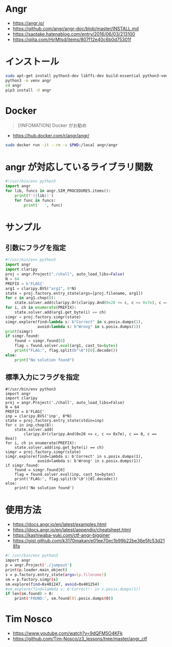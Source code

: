 # Angr

- https://angr.io/
- https://github.com/angr/angr-doc/blob/master/INSTALL.md
- https://saotake.hatenablog.com/entry/2016/06/03/213100
- https://qiita.com/HirMtsd/items/807f12e40c6b0d75301f

# インストール

```bash
sudo apt-get install python3-dev libffi-dev build-essential python3-venv
python3 -m venv angr
cd angr
pip3 install -U angr
```

# Docker

> [!INFOMATION]
> Docker がお勧め

- https://hub.docker.com/r/angr/angr/

```zsh
sudo docker run -it --rm -v $PWD:/local angr/angr
```

# angr が対応しているライブラリ関数

```python
#!/usr/bin/env python3
import angr
for lib, funcs in angr.SIM_PROCEDURES.items():
    print(f'[{lib}]')
    for func in funcs:
        print('  ', func)
```

# サンプル

## 引数にフラグを指定

```python
#!/usr/bin/env python3
import angr
import claripy
proj = angr.Project("./chall", auto_load_libs=False)
N = 64
PREFIX = b'FLAG{'
arg1 = claripy.BVS("arg1", 8*N)
state = proj.factory.entry_state(args=[proj.filename, arg1])
for c in arg1.chop(8):
    state.solver.add(claripy.Or(claripy.And(0x20 <= c, c <= 0x7e), c == 0))
for i, ch in enumerate(PREFIX):
    state.solver.add(arg1.get_byte(i) == ch)
simgr = proj.factory.simgr(state)
simgr.explore(find=lambda s: b"Correct" in s.posix.dumps(1),
              avoid=lambda s: b"Wrong" in s.posix.dumps(1))
print(simgr)
if simgr.found:
    found = simgr.found[0]
    flag = found.solver.eval(arg1, cast_to=bytes)
    print("FLAG:", flag.split(b"\0")[0].decode())
else:
    print("No solution found")
```

## 標準入力にフラグを指定

```
#!/usr/bin/env python3
import angr
import claripy
proj = angr.Project('./chall', auto_load_libs=False)
N = 64
PREFIX = b'FLAG{'
inp = claripy.BVS('inp', 8*N)
state = proj.factory.entry_state(stdin=inp)
for c in inp.chop(8):
    state.solver.add(
        claripy.Or(claripy.And(0x20 <= c, c <= 0x7e), c == 0, c == 0xa))
for i, ch in enumerate(PREFIX):
    state.solver.add(inp.get_byte(i) == ch)
simgr = proj.factory.simgr(state)
simgr.explore(find=lambda s: b'Correct' in s.posix.dumps(1),
              avoid=lambda s: b'Wrong' in s.posix.dumps(1))
if simgr.found:
    found = simgr.found[0]
    flag = found.solver.eval(inp, cast_to=bytes)
    print('FLAG:', flag.split(b'\0')[0].decode())
else:
    print('No solution found')
```

# 使用方法

- https://docs.angr.io/en/latest/examples.html
- https://docs.angr.io/en/latest/appendix/cheatsheet.html
- https://kashiwaba-yuki.com/ctf-angr-bigginer
- https://gist.github.com/k3170makan/e01ee70ec1b99b22be36e5fc53d218fa

```bash
#! /usr/bin/env python3
import angr
p = angr.Project('./jumpout')
print(p.loader.main_object)
s = p.factory.entry_state(args=[p.filename])
sm = p.factory.simgr(s)
sm.explore(find=0x401247, avoid=0x401254)
#sm.explore(find=lambda s: b'Correct!' in s.posix.dumps(1))
if len(sm.found) > 0:
    print('FOUND:', sm.found[0].posix.dumps(0))
```

# Tim Nosco

- https://www.youtube.com/watch?v=9dQFM5O4KFk
- https://github.com/Tim-Nosco/z3_lessons/tree/master/angr_ctf
